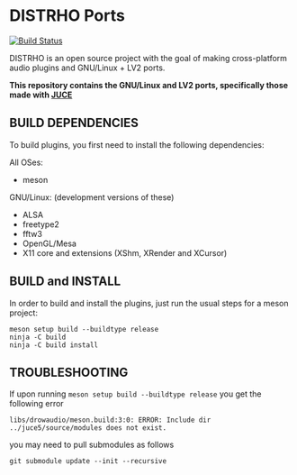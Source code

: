 # DISTRHO Ports

[![Build Status](https://travis-ci.org/DISTRHO/DISTRHO-Ports.png)](https://travis-ci.org/DISTRHO/DISTRHO-Ports)

DISTRHO is an open source project with the goal of making cross-platform audio plugins and GNU/Linux + LV2 ports.

<b>This repository contains the GNU/Linux and LV2 ports, specifically those made with [JUCE](https://travis-ci.org/DISTRHO/JUCE)</b>

## BUILD DEPENDENCIES

To build plugins, you first need to install the following dependencies:

All OSes:

- meson

GNU/Linux: (development versions of these)

- ALSA
- freetype2
- fftw3
- OpenGL/Mesa
- X11 core and extensions (XShm, XRender and XCursor)

## BUILD and INSTALL

In order to build and install the plugins, just run the usual steps for a meson project:

```
meson setup build --buildtype release
ninja -C build
ninja -C build install
```

## TROUBLESHOOTING

If upon running `meson setup build --buildtype release` you get the following error

```
libs/drowaudio/meson.build:3:0: ERROR: Include dir ../juce5/source/modules does not exist.
```

you may need to pull submodules as follows

```
git submodule update --init --recursive
```
